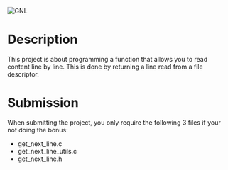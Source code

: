 ![GNL](https://github.com/alexmeurant/42_Common_Core_Projects/assets/18213190/22bb442e-1bc9-4f86-a952-0466d20781c2)


# Description
This project is about programming a function that allows you to read content line by line. 
This is done by returning a line read from a file descriptor.

# Submission

When submitting the project, you only require the following 3 files if your not doing the bonus:

- get_next_line.c
- get_next_line_utils.c
- get_next_line.h
